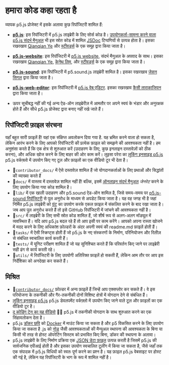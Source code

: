 # हमारा कोड कहा रहता है


व्यापक p5.js प्रोजेक्ट में इसके अलावा कुछ रिपॉजिटरी शामिल हैं:

- **[p5.js](https://github.com/processing/p5.js)**: इस रिपॉजिटरी में p5.js लाइब्रेरी के लिए सोर्स कोड है। [उपयोगकर्ता-सामना करने वाला p5.js संदर्भ मैनुअल](https://p5js.org/reference/) भी इस स्रोत कोड में शामिल [JSDoc](https://jsdoc.app/) टिप्पणियों से उत्पन्न होता है। इसका रखरखाव [Qianqian Ye](https://github.com/qianqianye) और [स्टीवर्ड्स](https://github.com/processing/p5.js#stewards) के एक समूह द्वारा किया जाता है।

- **[p5.js-website](https://github.com/processing/p5.js-website)**: इस रिपॉजिटरी में [p5.js website](http://p5js.org), संदर्भ मैनुअल के अपवाद के साथ। इसका रखरखाव [Qianqian Ye](https://github.com/qianqianye), [केनेथ लिम](https://github.com/limzykenneth), और [स्टीवर्ड्स]([https://github](https://github.com/processing/p5.js-website#stewards)) के एक समूह द्वारा किया जाता है। 


- **[p5.js-sound](https://github.com/processing/p5.js-sound)**: इस रिपॉजिटरी में p5.sound.js लाइब्रेरी शामिल है। इसका रखरखाव [जेसन सिगल](https://github.com/wherewasaguy) द्वारा किया जाता है।

- **[p5.js-web-editor](https://github.com/processing/p5.js-web-editor)**: इस रिपॉजिटरी में [p5.js वेब एडिटर]( https://editor.p5js.org). इसका रखरखाव [कैसी ताराकाजियन](https://github.com/catarak) द्वारा किया जाता है।

- ऊपर सूचीबद्ध नहीं की गई अन्य ऐड-ऑन लाइब्रेरीज़ में आमतौर पर अपने स्वयं के भंडार और अनुरक्षक होते हैं और सीधे p5.js प्रोजेक्ट द्वारा बनाए नहीं रखे जाते हैं।


## रिपॉजिटरी फ़ाइल संरचना

यहाँ बहुत सारी फ़ाइलें हैं! यहां एक संक्षिप्त अवलोकन दिया गया है. यह भ्रमित करने वाला हो सकता है, लेकिन आरंभ करने के लिए आपको रिपॉजिटरी की प्रत्येक फ़ाइल को समझने की आवश्यकता नहीं है। हम अनुशंसा करते हैं कि एक क्षेत्र से शुरुआत करें (उदाहरण के लिए, कुछ इनलाइन दस्तावेज़ों को ठीक करना), और अधिक खोज करने के लिए बाहर की ओर काम करें। लुइसा परेरा का [लुकिंग इनसाइड p5.js](https://www.luisapereira.net/teaching/materials/processing-foundation) p5.js वर्कफ़्लो में उपयोग किए गए टूल और फ़ाइलों का एक वीडियो टूर भी देता है।

- 📁`contributor_docs/` में ऐसे दस्तावेज़ शामिल हैं जो योगदानकर्ताओं के लिए प्रथाओं और सिद्धांतों की व्याख्या करते हैं
- 📁`docs/` में वास्तव में दस्तावेज़ शामिल नहीं हैं! बल्कि, इसमें [ऑनलाइन संदर्भ मैनुअल](https://p5js.org/reference/) *जेनरेट* करने के लिए उपयोग किया गया कोड शामिल है।
- 📁`lib/` में एक खाली उदाहरण और p5.sound ऐड-ऑन शामिल है, जिसे समय-समय पर [p5.js-sound रिपॉजिटरी](https://github.com/processing/p5.js) से पुल अनुरोध के माध्यम से अपडेट किया जाता है। यह वह जगह भी है जहां निर्मित p5.js लाइब्रेरी को [ग्रंट](https://gruntjs.com/) का उपयोग करके एकल फ़ाइल में संकलित करने के बाद रखा जाता है। जब आप पुल अनुरोध करते हैं तो इसे GitHub रिपॉजिटरी में जांचने की आवश्यकता नहीं है।
- 📁`src/` में लाइब्रेरी के लिए सभी स्रोत कोड शामिल हैं, जो शीर्ष रूप से अलग-अलग मॉड्यूल में व्यवस्थित हैं। यदि आप p5.js बदल रहे हैं तो आप इसी पर काम करेंगे। आपको अपना रास्ता खोजने में मदद करने के लिए अधिकांश फ़ोल्डरों के अंदर अपनी स्वयं की readme.md फ़ाइलें होती हैं।
- 📁`tasks/` में ऐसी स्क्रिप्ट्स होती हैं जो p5.js के नए संस्करणों के निर्माण, परिनियोजन और रिलीज़ से संबंधित स्वचालित कार्य करती हैं।
- 📁`tests/` में यूनिट परीक्षण शामिल हैं जो यह सुनिश्चित करते हैं कि परिवर्तन किए जाने पर लाइब्रेरी सही ढंग से कार्य करती रहे।
- 📁`utils/` में रिपॉजिटरी के लिए उपयोगी अतिरिक्त फ़ाइलें हो सकती हैं, लेकिन आम तौर पर आप इस निर्देशिका को अनदेखा कर सकते हैं।


## मिश्रित
- 📁[`contributor_docs/`](https://github.com/processing/p5.js/tree/main/contributor_docs) फ़ोल्डर में अन्य फ़ाइलें हैं जिन्हें आप एक्सप्लोर कर सकते हैं। वे इस परियोजना के तकनीकी और गैर-तकनीकी दोनों विशिष्ट क्षेत्रों में योगदान देने से संबंधित हैं।
- [लुकिंग इनसाइड p5.js](https://www.luisapereira.net/teaching/materials/processing-foundation) p5.js डेवलपमेंट वर्कफ़्लो में उपयोग किए जाने वाले टूल और फ़ाइलों का एक वीडियो टूर है।
- [द कोडिंग ट्रेन का यह वीडियो](https://youtu.be/Rr3vLyP1Ods) :train::rainbow: p5.js में तकनीकी योगदान के साथ शुरुआत करने का एक सिंहावलोकन देता है।
- p5.js [डॉकर छवि](https://github.com/toolness/p5.js-docker) को [Docker](https://www.docker.com/) में माउंट किया जा सकता है और p5 विकसित करने के लिए उपयोग किया जा सकता है .js को [नोड](https://nodejs.org/) जैसी आवश्यकताओं की मैन्युअल स्थापना की आवश्यकता के बिना या किसी भी तरह से होस्ट ऑपरेटिंग सिस्टम को प्रभावित किए बिना, डॉकर की स्थापना के अलावा।
- p5.js लाइब्रेरी के लिए निर्माण प्रक्रिया एक [JSON डेटा फ़ाइल](https://p5js.org/reference/data.json) उत्पन्न करती है जिसमें p5.js की सार्वजनिक एपीआई होती है और इसका उपयोग स्वचालित टूलींग में किया जा सकता है, जैसे जहाँ तक एक संपादक में p5.js विधियों को स्वतः पूर्ण करने का प्रश्न है। यह फ़ाइल p5.js वेबसाइट पर होस्ट की गई है, लेकिन यह रिपॉजिटरी के भाग के रूप में शामिल नहीं है।
